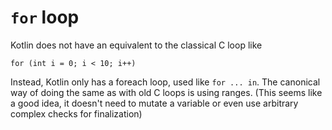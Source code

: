 # `for` loop
Kotlin does not have an equivalent to the classical C loop like

`for (int i = 0; i < 10; i++)`

Instead, Kotlin only has a foreach loop, used like `for ... in`. The canonical way of doing the same as with old C loops is using ranges. (This seems like a good idea, it doesn't need to mutate a variable or even use arbitrary complex checks for finalization)
